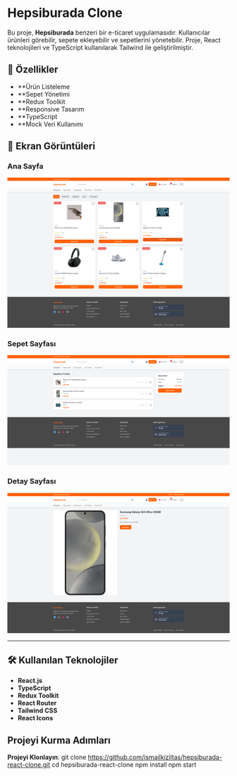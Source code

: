 # Hepsiburada Clone

Bu proje, **Hepsiburada** benzeri bir e-ticaret uygulamasıdır. 
Kullanıcılar ürünleri görebilir, sepete ekleyebilir ve sepetlerini yönetebilir. 
Proje, React teknolojileri ve TypeScript kullanılarak Tailwind ile geliştirilmiştir.

## 🚀 Özellikler

- **Ürün Listeleme
- **Sepet Yönetimi
- **Redux Toolkit
- **Responsive Tasarım
- **TypeScript
- **Mock Veri Kullanımı

## 📸 Ekran Görüntüleri

### Ana Sayfa
![Ana Sayfa](public/images/home.png)

### Sepet Sayfası
![Sepet Sayfası](public/images/cart.png)

### Detay Sayfası
![Sepet Sayfası](public/images/detail.png)

---

## 🛠️ Kullanılan Teknolojiler

- **React.js**
- **TypeScript**
- **Redux Toolkit**
- **React Router**
- **Tailwind CSS**
- **React Icons**


## Projeyi Kurma Adımları

**Projeyi Klonlayın**:
   git clone https://github.com/ismailkiziltas/hepsiburada-react-clone.git
   cd hepsiburada-react-clone
   npm install
   npm start